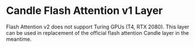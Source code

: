 # Candle Flash Attention v1 Layer

Flash Attention v2 does not support Turing GPUs (T4, RTX 2080). This layer can be used in replacement of the official
flash attention Candle layer in the meantime.
